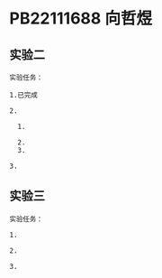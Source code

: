 # PB22111688 向哲煜

## 实验二

    实验任务：

    1.已完成

    2.

      1.
      
      2.
      3.

    3.

## 实验三

    实验任务：

    1.

    2.

    3.
